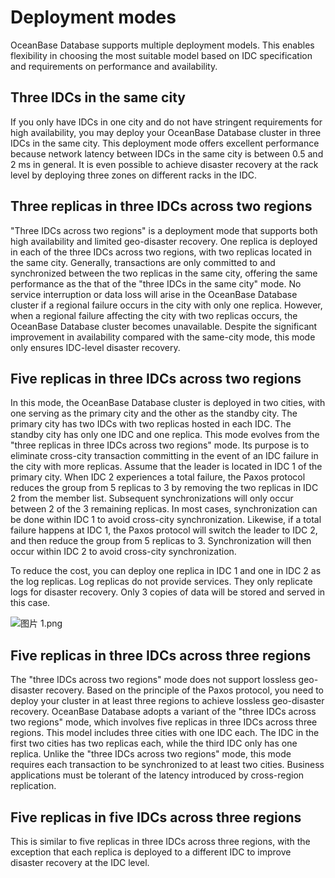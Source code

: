 Deployment modes
================

OceanBase Database supports multiple deployment models. This enables flexibility in choosing the most suitable model based on IDC specification and requirements on performance and availability.

Three IDCs in the same city 
------------------------------------

If you only have IDCs in one city and do not have stringent requirements for high availability, you may deploy your OceanBase Database cluster in three IDCs in the same city. This deployment mode offers excellent performance because network latency between IDCs in the same city is between 0.5 and 2 ms in general. It is even possible to achieve disaster recovery at the rack level by deploying three zones on different racks in the IDC.

Three replicas in three IDCs across two regions 
--------------------------------------------------------

"Three IDCs across two regions" is a deployment mode that supports both high availability and limited geo-disaster recovery. One replica is deployed in each of the three IDCs across two regions, with two replicas located in the same city. Generally, transactions are only committed to and synchronized between the two replicas in the same city, offering the same performance as the that of the "three IDCs in the same city" mode. No service interruption or data loss will arise in the OceanBase Database cluster if a regional failure occurs in the city with only one replica. However, when a regional failure affecting the city with two replicas occurs, the OceanBase Database cluster becomes unavailable. Despite the significant improvement in availability compared with the same-city mode, this mode only ensures IDC-level disaster recovery.

Five replicas in three IDCs across two regions 
-------------------------------------------------------

In this mode, the OceanBase Database cluster is deployed in two cities, with one serving as the primary city and the other as the standby city. The primary city has two IDCs with two replicas hosted in each IDC. The standby city has only one IDC and one replica. This mode evolves from the "three replicas in three IDCs across two regions" mode. Its purpose is to eliminate cross-city transaction committing in the event of an IDC failure in the city with more replicas. Assume that the leader is located in IDC 1 of the primary city. When IDC 2 experiences a total failure, the Paxos protocol reduces the group from 5 replicas to 3 by removing the two replicas in IDC 2 from the member list. Subsequent synchronizations will only occur between 2 of the 3 remaining replicas. In most cases, synchronization can be done within IDC 1 to avoid cross-city synchronization. Likewise, if a total failure happens at IDC 1, the Paxos protocol will switch the leader to IDC 2, and then reduce the group from 5 replicas to 3. Synchronization will then occur within IDC 2 to avoid cross-city synchronization.

To reduce the cost, you can deploy one replica in IDC 1 and one in IDC 2 as the log replicas. Log replicas do not provide services. They only replicate logs for disaster recovery. Only 3 copies of data will be stored and served in this case.

![图片 1.png](../images/p184504.png "图片 1.png")

Five replicas in three IDCs across three regions 
---------------------------------------------------------

The "three IDCs across two regions" mode does not support lossless geo-disaster recovery. Based on the principle of the Paxos protocol, you need to deploy your cluster in at least three regions to achieve lossless geo-disaster recovery. OceanBase Database adopts a variant of the "three IDCs across two regions" mode, which involves five replicas in three IDCs across three regions. This model includes three cities with one IDC each. The IDC in the first two cities has two replicas each, while the third IDC only has one replica. Unlike the "three IDCs across two regions" mode, this mode requires each transaction to be synchronized to at least two cities. Business applications must be tolerant of the latency introduced by cross-region replication.

Five replicas in five IDCs across three regions 
--------------------------------------------------------

This is similar to five replicas in three IDCs across three regions, with the exception that each replica is deployed to a different IDC to improve disaster recovery at the IDC level.
